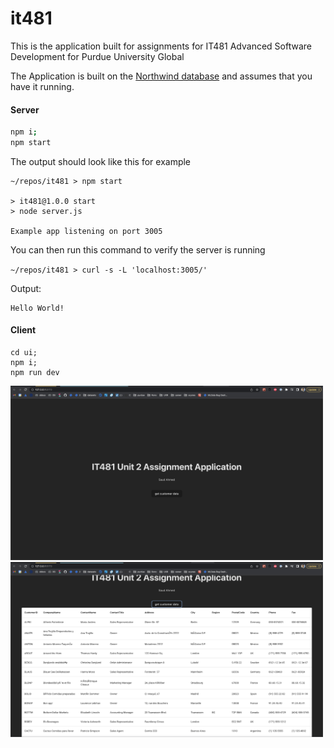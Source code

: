 # it481
This is the application built for assignments for IT481 Advanced Software Development for Purdue University Global

The Application is built on the [Northwind database](https://github.com/Microsoft/sql-server-samples/tree/master/samples/databases/northwind-pubs) and assumes that you have it running.

#### Server
```bash
npm i;
npm start
```

The output should look like this for example

```shell
~/repos/it481 > npm start

> it481@1.0.0 start
> node server.js

Example app listening on port 3005
```

You can then run this command to verify the server is running

`~/repos/it481 > curl -s -L 'localhost:3005/'`

Output:
```
Hello World!
```

#### Client 
```
cd ui;
npm i;
npm run dev
```

<img src="./screenshots/blankui.png" width="500px">
<img src="./screenshots/customerdata.png" width="500px">

